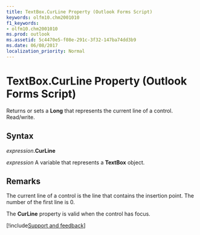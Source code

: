 ```yaml
---
title: TextBox.CurLine Property (Outlook Forms Script)
keywords: olfm10.chm2001010
f1_keywords:
- olfm10.chm2001010
ms.prod: outlook
ms.assetid: 5c4470e5-f08e-291c-3f32-147ba74dd3b9
ms.date: 06/08/2017
localization_priority: Normal
---
```



# TextBox.CurLine Property (Outlook Forms Script)

Returns or sets a **Long** that represents the current line of a control. Read/write.


## Syntax

_expression_.**CurLine**

_expression_ A variable that represents a **TextBox** object.


## Remarks

The current line of a control is the line that contains the insertion point. The number of the first line is 0.

The  **CurLine** property is valid when the control has focus.

[!include[Support and feedback](~/includes/feedback-boilerplate.md)]